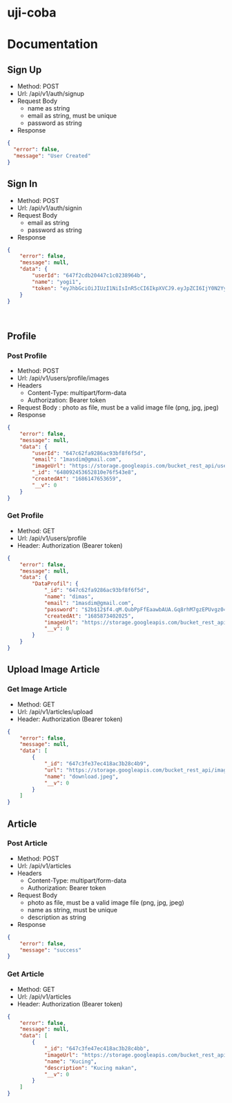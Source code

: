 # uji-coba

# Documentation


## Sign Up

- Method: POST
- Url: /api/v1/auth/signup
- Request Body 
  - name as string
  - email as string, must be unique
  - password as string
- Response

```json
{
  "error": false,
  "message": "User Created"
}
```

## Sign In

- Method: POST
- Url: /api/v1/auth/signin
- Request Body 
  - email as string
  - password as string
- Response

```json
{
    "error": false,
    "message": null,
    "data": {
        "userId": "647f2cdb20447c1c0238964b",
        "name": "yogi1",
        "token": "eyJhbGciOiJIUzI1NiIsInR5cCI6IkpXVCJ9.eyJpZCI6IjY0N2YyY2RiMjA0NDdjMWMwMjM4OTY0YiIsImlhdCI6MTY4NjE0NzM1OX0.LaGPkU5l13M_NKox03sayE-Q56qUhhQOOD71MNgk8Rg"
    }
}
```
<br>

## Profile

### Post Profile
- Method: POST
- Url: /api/v1/users/profile/images
- Headers
  - Content-Type: multipart/form-data
  - Authorization: Bearer token
- Request Body : photo as file, must be a valid image file (png, jpg, jpeg)
- Response 

```json
{
    "error": false,
    "message": null,
    "data": {
        "userId": "647c62fa9286ac93bf8f6f5d",
        "email": "1masdim@gmail.com",
        "imageUrl": "https://storage.googleapis.com/bucket_rest_api/user-img/FHOTzPyWUAYUdl_-1686147653477.jpg",
        "_id": "648092453652810e76f543e8",
        "createdAt": "1686147653659",
        "__v": 0
    }
}
```
### Get Profile

- Method: GET
- Url: /api/v1/users/profile
- Header: Authorization (Bearer token)

```json
{
    "error": false,
    "message": null,
    "data": {
        "DataProfil": {
            "_id": "647c62fa9286ac93bf8f6f5d",
            "name": "dimas",
            "email": "1masdim@gmail.com",
            "password": "$2b$12$f4.qM.QubPpFfEaawbAUA.Gq8rhM7gzEPUvgz04mSTv30prjFfy1q",
            "createdAt": "1685873402025",
            "imageUrl": "https://storage.googleapis.com/bucket_rest_api/user-img/FHOTzPyWUAYUdl_-1686147653477.jpg",
            "__v": 0
        }
    }
}
```

## Upload Image Article

### Get Image Article

- Method: GET
- Url: /api/v1/articles/upload
- Header: Authorization (Bearer token)

```json
{
    "error": false,
    "message": null,
    "data": [
        {
            "_id": "647c3fe37ec418ac3b28c4b9",
            "url": "https://storage.googleapis.com/bucket_rest_api/images/download-1685864419539.jpeg",
            "name": "download.jpeg",
            "__v": 0
        }
    ]
}
```

## Article

### Post Article 

- Method: POST
- Url: /api/v1/articles
- Headers
  - Content-Type: multipart/form-data
  - Authorization: Bearer token
- Request Body 
  - photo as file, must be a valid image file (png, jpg, jpeg)
  - name as string, must be unique
  - description as string
- Response 

```json
{
    "error": false,
    "message": "success"
}
```

### Get Article

- Method: GET
- Url: /api/v1/articles
- Header: Authorization (Bearer token)

```json
{
    "error": false,
    "message": null,
    "data": [
        {
            "_id": "647c3fe47ec418ac3b28c4bb",
            "imageUrl": "https://storage.googleapis.com/bucket_rest_api/images/download-1685864419539.jpeg",
            "name": "Kucing",
            "description": "Kucing makan",
            "__v": 0
        }
    ]
}
```
